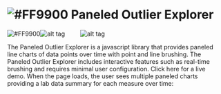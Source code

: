 # ![#FF9900](https://placehold.it/25x50/FF9900/000000?text=+) Paneled Outlier Explorer




![#FF9900](https://placehold.it/15x300/FF9900/000000?text=+)![alt tag](https://user-images.githubusercontent.com/31038805/30432771-976dbd12-9930-11e7-9fdd-cb7d6c796a73.PNG)&nbsp;&nbsp;&nbsp;&nbsp;&nbsp;&nbsp;&nbsp;&nbsp;&nbsp;![alt tag](https://user-images.githubusercontent.com/31038805/30431689-649b02c6-992d-11e7-8497-b4091829652b.gif)

The Paneled Outlier Explorer is a javascript library that provides paneled line charts of data points over time with point and line brushing. The Paneled Outlier Explorer includes interactive features such as real-time brushing and requires minimal user configuration. Click here for a live demo. When the page loads, the user sees multiple paneled charts providing a lab data summary for each measure over time:

